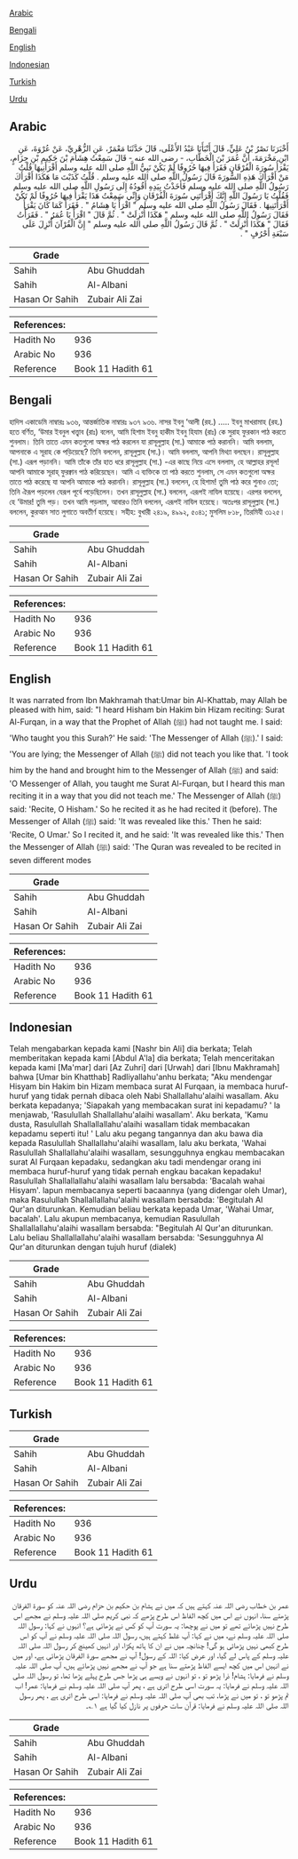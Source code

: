 [Arabic](#arabic)

[Bengali](#bengali)

[English](#english)

[Indonesian](#indonesian)

[Turkish](#turkish)

[Urdu](#urdu)

## Arabic


<div dir="rtl" lang="ar" style={{fontSize:'larger',backgroundColor:'#f8f9fa',padding:20}}>
أَخْبَرَنَا نَصْرُ بْنُ عَلِيٍّ، قَالَ أَنْبَأَنَا عَبْدُ الأَعْلَى، قَالَ حَدَّثَنَا مَعْمَرٌ، عَنِ الزُّهْرِيِّ، عَنْ عُرْوَةَ، عَنِ ابْنِ مَخْرَمَةَ، أَنَّ عُمَرَ بْنَ الْخَطَّابِ، - رضى الله عنه - قَالَ سَمِعْتُ هِشَامَ بْنَ حَكِيمِ بْنِ حِزَامٍ، يَقْرَأُ سُورَةَ الْفُرْقَانِ فَقَرَأَ فِيهَا حُرُوفًا لَمْ يَكُنْ نَبِيُّ اللَّهِ صلى الله عليه وسلم أَقْرَأَنِيهَا قُلْتُ مَنْ أَقْرَأَكَ هَذِهِ السُّورَةَ قَالَ رَسُولُ اللَّهِ صلى الله عليه وسلم ‏.‏ قُلْتُ كَذَبْتَ مَا هَكَذَا أَقْرَأَكَ رَسُولُ اللَّهِ صلى الله عليه وسلم فَأَخَذْتُ بِيَدِهِ أَقُودُهُ إِلَى رَسُولِ اللَّهِ صلى الله عليه وسلم فَقُلْتُ يَا رَسُولَ اللَّهِ إِنَّكَ أَقْرَأْتَنِي سُورَةَ الْفُرْقَانِ وَإِنِّي سَمِعْتُ هَذَا يَقْرَأُ فِيهَا حُرُوفًا لَمْ تَكُنْ أَقْرَأْتَنِيهَا ‏.‏ فَقَالَ رَسُولُ اللَّهِ صلى الله عليه وسلم ‏"‏ اقْرَأْ يَا هِشَامُ ‏"‏ ‏.‏ فَقَرَأَ كَمَا كَانَ يَقْرَأُ فَقَالَ رَسُولُ اللَّهِ صلى الله عليه وسلم ‏"‏ هَكَذَا أُنْزِلَتْ ‏"‏ ‏.‏ ثُمَّ قَالَ ‏"‏ اقْرَأْ يَا عُمَرُ ‏"‏ ‏.‏ فَقَرَأْتُ فَقَالَ ‏"‏ هَكَذَا أُنْزِلَتْ ‏"‏ ‏.‏ ثُمَّ قَالَ رَسُولُ اللَّهِ صلى الله عليه وسلم ‏"‏ إِنَّ الْقُرْآنَ أُنْزِلَ عَلَى سَبْعَةِ أَحْرُفٍ ‏"‏ ‏.‏
</div>
<div style={{backgroundColor:'#f8f9fa',padding:20, marginBottom: 10}}><table> <thead> <tr> <th>Grade</th> <th></th> </tr> </thead> <tbody> <tr><td>Sahih</td><td>Abu Ghuddah</td></tr><tr><td>Sahih</td><td>Al-Albani</td></tr><tr><td>Hasan Or Sahih</td><td>Zubair Ali Zai</td></tr></tbody></table><table> <thead> <tr> <th>References:</th> <th></th> </tr> </thead> <tbody><tr><td>Hadith No</td><td>936</td></tr><tr><td>Arabic No</td><td>936</td></tr><tr><td>Reference</td><td>Book 11 Hadith 61</td></tr></tbody></table></div>

## Bengali


<div dir="ltr" lang="bn" style={{fontSize:'larger',backgroundColor:'#f8f9fa',padding:20}}>
হাদিস একাডেমি নাম্বারঃ ৯৩৬, আন্তর্জাতিক নাম্বারঃ ৯৩৭ ৯৩৬. নাসর ইবনু ‘আলী (রহ.) ..... ইবনু মাখরামাহ (রহ.) হতে বর্ণিত, ‘উমার ইবনুল খত্ত্বাব (রাঃ) বলেন, আমি হিশাম ইবনু হাকীম ইবনু হিযাম (রাঃ) কে সুরাহ ফুরকান পাঠ করতে শুনলাম। তিনি তাতে এমন কতগুলো অক্ষর পাঠ করলেন যা রাসূলুল্লাহ (সা.) আমাকে পাঠ করাননি। আমি বললাম, আপনাকে এ সূরাহ কে পড়িয়েছে? তিনি বললেন, রাসূলুল্লাহ (সা.)। আমি বললাম, আপনি মিথ্যা বলছেন। রাসূলুল্লাহ (সা.) এরূপ পড়াননি। আমি তাঁকে তাঁর হাত ধরে রাসূলুল্লাহ (সা.) -এর কাছে নিয়ে এসে বললাম, হে আল্লাহর রসূল! আপনি আমাকে সূরাহ্ ফুরক্বান পাঠ করিয়েছেন। আমি এ ব্যক্তিকে তা পাঠ করতে শুনলাম, সে এমন কতগুলো অক্ষর তাতে পাঠ করেছে যা আপনি আমাকে পাঠ করাননি। রাসূলুল্লাহ (সা.) বললেন, হে হিশাম! তুমি পাঠ করে শুনাও তো; তিনি ঐরূপ পড়লেন যেরূপ পূর্বে পড়েছিলেন। তখন রাসূলুল্লাহ (সা.) বললেন, এরূপই নাযিল হয়েছে। এরপর বললেন, হে ‘উমার! তুমি পড়। তখন আমি পড়লাম, আবারও তিনি বললেন, এরূপই নাযিল হয়েছে। অতঃপর রাসূলুল্লাহ (সা.) বললেন, কুরআন সাত লুগাতে অবতীর্ণ হয়েছে। সহীহ: বুখারী ২৪১৯, ৪৯৯২, ৫০৪১; মুসলিম ৮১৮, তিরমিযী ৩১২৫।
</div>
<div style={{backgroundColor:'#f8f9fa',padding:20, marginBottom: 10}}><table> <thead> <tr> <th>Grade</th> <th></th> </tr> </thead> <tbody> <tr><td>Sahih</td><td>Abu Ghuddah</td></tr><tr><td>Sahih</td><td>Al-Albani</td></tr><tr><td>Hasan Or Sahih</td><td>Zubair Ali Zai</td></tr></tbody></table><table> <thead> <tr> <th>References:</th> <th></th> </tr> </thead> <tbody><tr><td>Hadith No</td><td>936</td></tr><tr><td>Arabic No</td><td>936</td></tr><tr><td>Reference</td><td>Book 11 Hadith 61</td></tr></tbody></table></div>

## English


<div dir="ltr" lang="en" style={{fontSize:'larger',backgroundColor:'#f8f9fa',padding:20}}>
It was narrated from Ibn Makhramah that:Umar bin Al-Khattab, may Allah be pleased with him, said: "I heard Hisham bin Hakim bin Hizam reciting: Surat Al-Furqan, in a way that the Prophet of Allah (ﷺ) had not taught me. I said: 'Who taught you this Surah?' He said: 'The Messenger of Allah (ﷺ).' I said: 'You are lying; the Messenger of Allah (ﷺ) did not teach you like that. 'I took him by the hand and brought him to the Messenger of Allah (ﷺ) and said: 'O Messenger of Allah, you taught me Surat Al-Furqan, but I heard this man reciting it in a way that you did not teach me.' The Messenger of Allah (ﷺ) said: 'Recite, O Hisham.' So he recited it as he had recited it (before). The Messenger of Allah (ﷺ) said: 'It was revealed like this.' Then he said: 'Recite, O Umar.' So I recited it, and he said: 'It was revealed like this.' Then the Messenger of Allah (ﷺ) said: 'The Quran was revealed to be recited in seven different modes
</div>
<div style={{backgroundColor:'#f8f9fa',padding:20, marginBottom: 10}}><table> <thead> <tr> <th>Grade</th> <th></th> </tr> </thead> <tbody> <tr><td>Sahih</td><td>Abu Ghuddah</td></tr><tr><td>Sahih</td><td>Al-Albani</td></tr><tr><td>Hasan Or Sahih</td><td>Zubair Ali Zai</td></tr></tbody></table><table> <thead> <tr> <th>References:</th> <th></th> </tr> </thead> <tbody><tr><td>Hadith No</td><td>936</td></tr><tr><td>Arabic No</td><td>936</td></tr><tr><td>Reference</td><td>Book 11 Hadith 61</td></tr></tbody></table></div>

## Indonesian


<div dir="ltr" lang="id" style={{fontSize:'larger',backgroundColor:'#f8f9fa',padding:20}}>
Telah mengabarkan kepada kami [Nashr bin Ali] dia berkata; Telah memberitakan kepada kami [Abdul A'la] dia berkata; Telah menceritakan kepada kami [Ma'mar] dari [Az Zuhri] dari [Urwah] dari [Ibnu Makhramah] bahwa [Umar bin Khatthab] Radliyallahu'anhu berkata; "Aku mendengar Hisyam bin Hakim bin Hizam membaca surat Al Furqaan, ia membaca huruf-huruf yang tidak pernah dibaca oleh Nabi Shallallahu'alaihi wasallam. Aku berkata kepadanya; 'Siapakah yang membacakan surat ini kepadamu? ' la menjawab, 'Rasulullah Shallallahu'alaihi wasallam'. Aku berkata, 'Kamu dusta, Rasulullah Shallallallahu'alaihi wasallam tidak membacakan kepadamu seperti itu! ' Lalu aku pegang tangannya dan aku bawa dia kepada Rasulullah Shallallahu'alaihi wasallam, lalu aku berkata, 'Wahai Rasulullah Shallallahu'alaihi wasallam, sesungguhnya engkau membacakan surat Al Furqaan kepadaku, sedangkan aku tadi mendengar orang ini membaca huruf-huruf yang tidak pernah engkau bacakan kepadaku! Rasulullah Shallallallahu'alaihi wasallam lalu bersabda: 'Bacalah wahai Hisyam'. lapun membacanya seperti bacaannya (yang didengar oleh Umar), maka Rasulullah Shallallallahu'alaihi wasallam bersabda: 'Begitulah Al Qur'an diturunkan. Kemudian beliau berkata kepada Umar, 'Wahai Umar, bacalah'. Lalu akupun membacanya, kemudian Rasulullah Shallallallahu'alaihi wasallam bersabda: "Begitulah Al Qur'an diturunkan. Lalu beliau Shallallallahu'alaihi wasallam bersabda: 'Sesungguhnya Al Qur'an diturunkan dengan tujuh huruf (dialek)
</div>
<div style={{backgroundColor:'#f8f9fa',padding:20, marginBottom: 10}}><table> <thead> <tr> <th>Grade</th> <th></th> </tr> </thead> <tbody> <tr><td>Sahih</td><td>Abu Ghuddah</td></tr><tr><td>Sahih</td><td>Al-Albani</td></tr><tr><td>Hasan Or Sahih</td><td>Zubair Ali Zai</td></tr></tbody></table><table> <thead> <tr> <th>References:</th> <th></th> </tr> </thead> <tbody><tr><td>Hadith No</td><td>936</td></tr><tr><td>Arabic No</td><td>936</td></tr><tr><td>Reference</td><td>Book 11 Hadith 61</td></tr></tbody></table></div>

## Turkish


<div dir="ltr" lang="tr" style={{fontSize:'larger',backgroundColor:'#f8f9fa',padding:20}}>

</div>
<div style={{backgroundColor:'#f8f9fa',padding:20, marginBottom: 10}}><table> <thead> <tr> <th>Grade</th> <th></th> </tr> </thead> <tbody> <tr><td>Sahih</td><td>Abu Ghuddah</td></tr><tr><td>Sahih</td><td>Al-Albani</td></tr><tr><td>Hasan Or Sahih</td><td>Zubair Ali Zai</td></tr></tbody></table><table> <thead> <tr> <th>References:</th> <th></th> </tr> </thead> <tbody><tr><td>Hadith No</td><td>936</td></tr><tr><td>Arabic No</td><td>936</td></tr><tr><td>Reference</td><td>Book 11 Hadith 61</td></tr></tbody></table></div>

## Urdu


<div dir="rtl" lang="ur" style={{fontSize:'larger',backgroundColor:'#f8f9fa',padding:20}}>
عمر بن خطاب رضی اللہ عنہ کہتے ہیں کہ میں نے ہشام بن حکیم بن حزام رضی اللہ عنہ کو سورۃ الفرقان پڑھتے سنا، انہوں نے اس میں کچھ الفاظ اس طرح پڑھے کہ نبی کریم صلی اللہ علیہ وسلم نے مجھے اس طرح نہیں پڑھائے تھے تو میں نے پوچھا: یہ سورت آپ کو کس نے پڑھائی ہے؟ انہوں نے کہا: رسول اللہ صلی اللہ علیہ وسلم نے، میں نے کہا: آپ غلط کہتے ہیں، رسول اللہ صلی اللہ علیہ وسلم نے آپ کو اس طرح کبھی نہیں پڑھائی ہو گی! چنانچہ میں نے ان کا ہاتھ پکڑا، اور انہیں کھینچ کر رسول اللہ صلی اللہ علیہ وسلم کے پاس لے گیا، اور عرض کیا: اللہ کے رسول! آپ نے مجھے سورۃ الفرقان پڑھائی ہے، اور میں نے انہیں اس میں کچھ ایسے الفاظ پڑھتے سنا ہے جو آپ نے مجھے نہیں پڑھائے ہیں، آپ صلی اللہ علیہ وسلم نے فرمایا: ہشام! ذرا پڑھو تو ، تو انہوں نے ویسے ہی پڑھا جس طرح پہلے پڑھا تھا، تو رسول اللہ صلی اللہ علیہ وسلم نے فرمایا: یہ سورت اسی طرح اتری ہے ، پھر آپ صلی اللہ علیہ وسلم نے فرمایا: عمر! اب تم پڑھو تو ، تو میں نے پڑھا، تب بھی آپ صلی اللہ علیہ وسلم نے فرمایا: اسی طرح اتری ہے ، پھر رسول اللہ صلی اللہ علیہ وسلم نے فرمایا: قرآن سات حرفوں پر نازل کیا گیا ہے ۱؎۔
</div>
<div style={{backgroundColor:'#f8f9fa',padding:20, marginBottom: 10}}><table> <thead> <tr> <th>Grade</th> <th></th> </tr> </thead> <tbody> <tr><td>Sahih</td><td>Abu Ghuddah</td></tr><tr><td>Sahih</td><td>Al-Albani</td></tr><tr><td>Hasan Or Sahih</td><td>Zubair Ali Zai</td></tr></tbody></table><table> <thead> <tr> <th>References:</th> <th></th> </tr> </thead> <tbody><tr><td>Hadith No</td><td>936</td></tr><tr><td>Arabic No</td><td>936</td></tr><tr><td>Reference</td><td>Book 11 Hadith 61</td></tr></tbody></table></div>